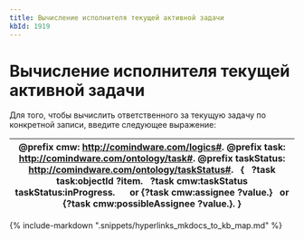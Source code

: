 ```yaml
---
title: Вычисление исполнителя текущей активной задачи
kbId: 1919
---
```


# Вычисление исполнителя текущей активной задачи

Для того, чтобы вычислить ответственного за текущую задачу по конкретной записи, введите следующее выражение:

| @prefix cmw: <http://comindware.com/logics#>. @prefix task: <http://comindware.com/ontology/task#>. @prefix taskStatus: <http://comindware.com/ontology/taskStatus#>.   {   ?task task:objectId ?item.   ?task cmw:taskStatus taskStatus:inProgress.      or {?task cmw:assignee ?value.}   or {?task cmw:possibleAssignee ?value.}. } |
| --- |

{% include-markdown ".snippets/hyperlinks_mkdocs_to_kb_map.md" %}
